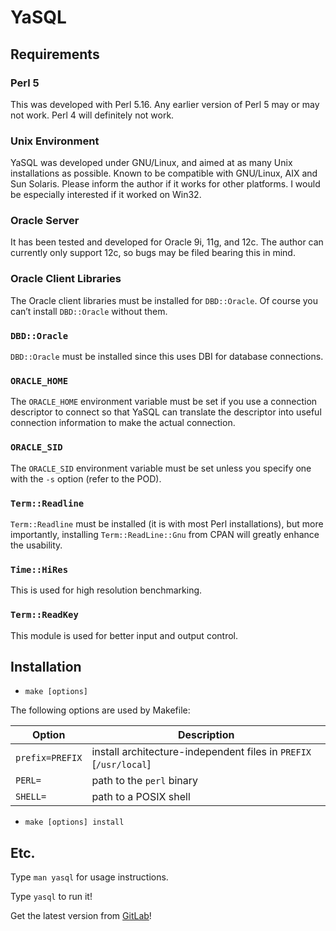 # YaSQL

## Requirements

### Perl 5

This was developed with Perl 5.16. Any earlier version of Perl 5 may or may not
work.  Perl 4 will definitely not work.

### Unix Environment

YaSQL was developed under GNU/Linux, and aimed at as many Unix installations as
possible.  Known to be compatible with GNU/Linux, AIX and Sun Solaris.  Please
inform the author if it works for other platforms.  I would be especially
interested if it worked on Win32.

### Oracle Server

It has been tested and developed for Oracle 9i, 11g, and 12c. The author can
currently only support 12c, so bugs may be filed bearing this in mind.

### Oracle Client Libraries

The Oracle client libraries must be installed for `DBD::Oracle`.  Of course you
can’t install `DBD::Oracle` without them.

### `DBD::Oracle`

`DBD::Oracle` must be installed since this uses DBI for database connections.

### `ORACLE_HOME`

The `ORACLE_HOME` environment variable must be set if you use a connection
descriptor to connect so that YaSQL can translate the descriptor into useful
connection information to make the actual connection.

### `ORACLE_SID`

The `ORACLE_SID` environment variable must be set unless you specify one with
the `-s` option (refer to the POD).

### `Term::Readline`

`Term::Readline` must be installed (it is with most Perl installations), but
more importantly, installing `Term::ReadLine::Gnu` from CPAN will greatly
enhance the usability.

### `Time::HiRes`

This is used for high resolution benchmarking.

### `Term::ReadKey`

This module is used for better input and output control.

## Installation

* `make [options]`

The following options are used by Makefile:

| Option          | Description                                                       |
| --------------- | ----------------------------------------------------------------- |
| `prefix=PREFIX` | install architecture-independent files in `PREFIX` [`/usr/local`] |
| `PERL=`         | path to the `perl` binary                                         |
| `SHELL=`        | path to a POSIX shell                                             |

* `make [options] install`

## Etc.

Type `man yasql` for usage instructions.

Type `yasql` to run it!

Get the latest version from [GitLab](http://gitlab.com/ankitpati/yasql "YaSQL")!
